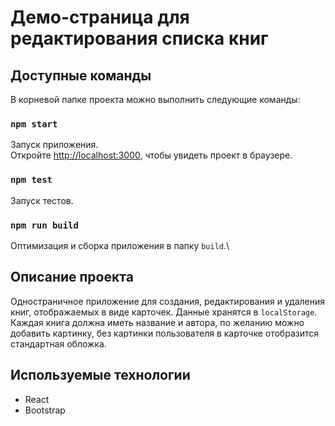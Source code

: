 # Демо-страница для редактирования списка книг

## Доступные команды

В корневой папке проекта можно выполнить следующие команды:

### `npm start`

Запуск приложения.\
Откройте [http://localhost:3000](http://localhost:3000), чтобы увидеть проект в браузере.

### `npm test`

Запуск тестов.

### `npm run build`

Оптимизация и сборка приложения в папку `build`.\

## Описание проекта

Одностраничное приложение для создания, редактирования и удаления книг, отображаемых в виде карточек. Данные хранятся в `localStorage`. Каждая книга должна иметь название и автора, по желанию можно добавить картинку, без картинки пользователя в карточке отобразится стандартная обложка.

## Используемые технологии

- React
- Bootstrap

